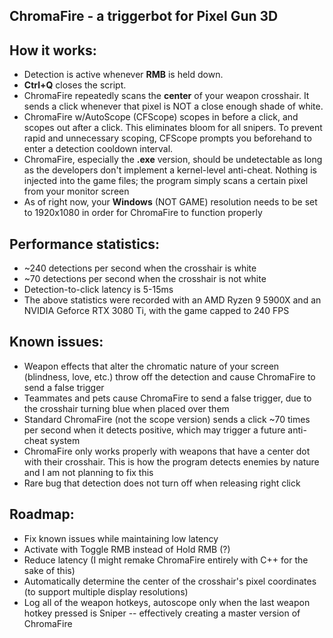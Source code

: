 ChromaFire - a triggerbot for Pixel Gun 3D
------------------------------------------------------------------

How it works:
------------------------------------------------------------------
- Detection is active whenever **RMB** is held down.
- **Ctrl+Q** closes the script.
- ChromaFire repeatedly scans the **center** of your weapon crosshair. 
It sends a click whenever that pixel is NOT a close enough shade 
of white.
- ChromaFire w/AutoScope (CFScope) scopes in before a click, and
scopes out after a click. This eliminates bloom for all snipers. To
prevent rapid and unnecessary scoping, CFScope prompts you beforehand
to enter a detection cooldown interval.
- ChromaFire, especially the **.exe** version, should be undetectable
as long as the developers don't implement a kernel-level anti-cheat.
Nothing is injected into the game files; the program simply scans
a certain pixel from your monitor screen
- As of right now, your **Windows** (NOT GAME) resolution needs to be
set to 1920x1080 in order for ChromaFire to function properly

Performance statistics:
------------------------------------------------------------------
- ~240 detections per second when the crosshair is white
- ~70 detections per second when the crosshair is not white
- Detection-to-click latency is 5-15ms
- The above statistics were recorded with an AMD Ryzen 9 5900X and
an NVIDIA Geforce RTX 3080 Ti, with the game capped to 240 FPS
  
Known issues:
------------------------------------------------------------------
- Weapon effects that alter the chromatic nature of your screen
(blindness, love, etc.) throw off the detection and cause 
ChromaFire to send a false trigger
- Teammates and pets cause ChromaFire to send a false trigger, due 
to the crosshair turning blue when placed over them
- Standard ChromaFire (not the scope version) sends a click ~70
times per second when it detects positive, which may trigger a
future anti-cheat system
- ChromaFire only works properly with weapons that have a center
dot with their crosshair. This is how the program detects enemies
by nature and I am not planning to fix this
- Rare bug that detection does not turn off when releasing right
click

Roadmap:
------------------------------------------------------------------
- Fix known issues while maintaining low latency
- Activate with Toggle RMB instead of Hold RMB (?)
- Reduce latency (I might remake ChromaFire entirely with C++
for the sake of this)
- Automatically determine the center of the crosshair's pixel 
coordinates (to support multiple display resolutions)
- Log all of the weapon hotkeys, autoscope only when the last weapon
hotkey pressed is Sniper -- effectively creating a master version of
ChromaFire
